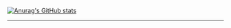 [![Anurag's GitHub stats](https://github-readme-stats.vercel.app/api?username=worranhin&theme=tokyonight)](https://github.com/anuraghazra/github-readme-stats)

**********

<!-- ## 我是谁

我是一名平平无奇的大学生。爱好比较广泛，包括但不限于：
- 摄影
- 三体
- SCⅡ
- Beyond
- 旅行

## 我从哪里来

中国广州

## 我将去往何方

未知 -->

<!--
**Hin-Worran/Hin-Worran** is a ✨ _special_ ✨ repository because its `README.md` (this file) appears on your GitHub profile.

Here are some ideas to get you started:

- 🔭 I’m currently working on ...
- 🌱 I’m currently learning ...
- 👯 I’m looking to collaborate on ...
- 🤔 I’m looking for help with ...
- 💬 Ask me about ...
- 📫 How to reach me: ...
- 😄 Pronouns: ...
- ⚡ Fun fact: ...
-->
